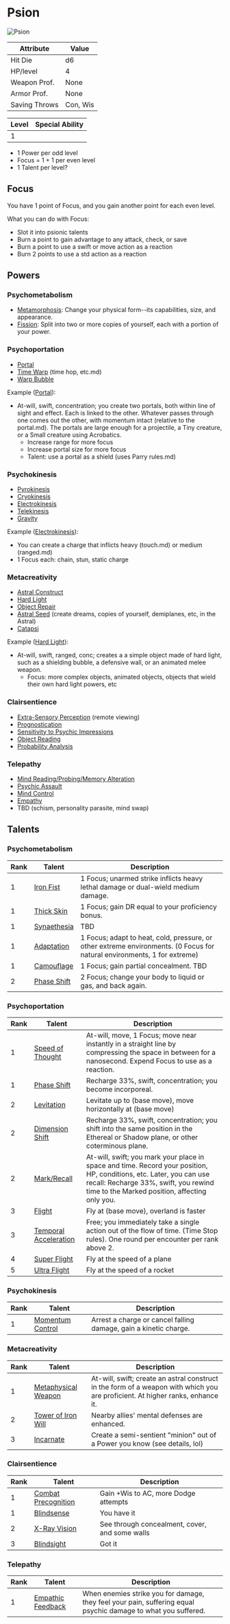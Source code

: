 ---
---


# Psion
![Psion](</img/character/classes/psion-b.jpg>)

Attribute     | Value
--------------|---------
Hit Die       | d6
HP/level      | 4
Weapon Prof.  | None
Armor Prof.   | None
Saving Throws | Con, Wis

Level | Special Ability
------|----------------
1     |

- 1 Power per odd level
- Focus = 1 + 1 per even level
- 1 Talent per level?


## Focus
You have 1 point of Focus, and you gain another point for each even level.

What you can do with Focus:
- Slot it into psionic talents
- Burn a point to gain advantage to any attack, check, or save
- Burn a point to use a swift or move action as a reaction
- Burn 2 points to use a std action as a reaction


## Powers

### Psychometabolism


- [Metamorphosis](/character/powers/psion/metamorphosis.md): Change your physical form--its capabilities, size, and appearance.
- [Fission](/character/powers/psion/fission.md): Split into two or more copies of yourself, each with a portion of your power.

### Psychoportation
- [Portal](/character/powers/psion/portal.md)
- [Time Warp](/character/powers/psion/time-warp.md) (time hop, etc.md)
- [Warp Bubble](/character/powers/psion/warp-bubble.md)

Example ([Portal](/character/powers/psion/portal.md)):
- At-will, swift, concentration; you create two portals, both within line of sight and effect. Each is linked to the other. Whatever passes through one comes out the other, with momentum intact (relative to the portal.md). The portals are large enough for a projectile, a Tiny creature, or a Small creature using Acrobatics.
  - Increase range for more focus
  - Increase portal size for more focus
  - Talent: use a portal as a shield (uses Parry rules.md)

### Psychokinesis
- [Pyrokinesis](/character/powers/psion/pyrokinesis.md)
- [Cryokinesis](/character/powers/psion/cryokinesis.md)
- [Electrokinesis](/character/powers/psion/electrokinesis.md)
- [Telekinesis](/character/powers/psion/telekinesis.md)
- [Gravity](/character/powers/psion/gravity.md)


Example ([Electrokinesis](/character/powers/psion/electrokinesis.md)):
- You can create a charge that inflicts heavy (touch.md) or medium (ranged.md)
- 1 Focus each: chain, stun, static charge


### Metacreativity

- [Astral Construct](/character/powers/psion/astral-construct.md)
- [Hard Light](/character/powers/psion/hard-light.md)
- [Object Repair](/character/powers/psion/object-repair.md)
- [Astral Seed](/character/powers/psion/astral-seed.md) (create dreams, copies of yourself, demiplanes, etc, in the Astral)
- [Catapsi](/character/powers/psion/catapsi.md)

Example ([Hard Light](/character/powers/psion/hard-light.md)):
- At-will, swift, ranged, conc; creates a a simple object made of hard light, such as a shielding bubble, a defensive wall, or an animated melee weapon.
  - Focus: more complex objects, animated objects, objects that wield their own hard light powers, etc

### Clairsentience

- [Extra-Sensory Perception](/character/powers/psion/extra-sensory-perception.md) (remote viewing)
- [Prognostication](/character/powers/psion/prognostication.md)
- [Sensitivity to Psychic Impressions](/character/powers/psion/sensitivity-to-psychic-impressions.md)
- [Object Reading](/character/powers/psion/object-reading.md)
- [Probability Analysis](/character/powers/psion/probability-analysis.md)

### Telepathy

- [Mind Reading/Probing/Memory Alteration](/character/powers/psion/mind-reading-probing-memory-alteration.md)
- [Psychic Assault](/character/powers/psion/psychic-assault.md)
- [Mind Control](/character/powers/psion/mind-control.md)
- [Empathy](/character/powers/psion/empathy.md)
- TBD (schism, personality parasite, mind swap)






## Talents


### Psychometabolism

Rank | Talent                                               | Description
-----|------------------------------------------------------|-------------------------------------------------------------------------------------------------------------------------
1    | [Iron Fist](/character/feats/psion/iron-fist.md)     | 1 Focus; unarmed strike inflicts heavy lethal damage or dual-wield medium damage.
1    | [Thick Skin](/character/feats/psion/thick-skin.md)   | 1 Focus; gain DR equal to your proficiency bonus.
1    | [Synaethesia](/character/feats/psion/synaethesia.md) | TBD
1    | [Adaptation](/character/feats/psion/adaptation.md)   | 1 Focus; adapt to heat, cold, pressure, or other extreme environments. (0 Focus for natural environments, 1 for extreme)
1    | [Camouflage](/character/feats/psion/camouflage.md)   | 1 Focus; gain partial concealment. TBD
2    | [Phase Shift](/character/feats/psion/phase-shift.md) | 2 Focus; change your body to liquid or gas, and back again.


### Psychoportation

Rank | Talent                                                                   | Description
-----|--------------------------------------------------------------------------|--------------------------------------------------------------------------------------------------------------------------------------------------------------------------------------------------------------
1    | [Speed of Thought](/character/feats/psion/speed-of-thought.md)           | At-will, move, 1 Focus; move near instantly in a straight line by compressing the space in between for a nanosecond. Expend Focus to use as a reaction.
1    | [Phase Shift](/character/feats/psion/phase-shift-incorporeal.md)         | Recharge 33%, swift, concentration; you become incorporeal.
2    | [Levitation](/character/feats/psion/levitation.md)                       | Levitate up to (base move), move horizontally at (base move)
2    | [Dimension Shift](/character/feats/psion/dimension-shift.md)             | Recharge 33%, swift, concentration; you shift into the same position in the Ethereal or Shadow plane, or other coterminous plane.
2    | [Mark/Recall](/character/feats/psion/mark-recall.md)                     | At-will, swift; you mark your place in space and time. Record your position, HP, conditions, etc. Later, you can use recall: Recharge 33%, swift, you rewind time to the Marked position, affecting only you.
3    | [Flight](/character/feats/psion/flight.md)                               | Fly at (base move), overland is faster
3    | [Temporal Acceleration](/character/feats/psion/temporal-acceleration.md) | Free; you immediately take a single action out of the flow of time. (Time Stop rules). One round per encounter per rank above 2.
4    | [Super Flight](/character/feats/psion/super-flight.md)                   | Fly at the speed of a plane
5    | [Ultra Flight](/character/feats/psion/ultra-flight.md)                   | Fly at the speed of a rocket


### Psychokinesis

Rank | Talent                                                         | Description
-----|----------------------------------------------------------------|-----------------------------------------------------------------
1    | [Momentum Control](/character/feats/psion/momentum-control.md) | Arrest a charge or cancel falling damage, gain a kinetic charge.


### Metacreativity

Rank | Talent                                                               | Description
-----|----------------------------------------------------------------------|-------------------------------------------------------------------------------------------------------------------------------
1    | [Metaphysical Weapon](/character/feats/psion/metaphysical-weapon.md) | At-will, swift; create an astral construct in the form of a weapon with which you are proficient. At higher ranks, enhance it.
2    | [Tower of Iron Will](/character/feats/psion/tower-of-iron-will.md)   | Nearby allies' mental defenses are enhanced.
3    | [Incarnate](/character/feats/psion/incarnate.md)                     | Create a semi-sentient "minion" out of a Power you know (see details, lol)


### Clairsentience

Rank | Talent                                                               | Description
-----|----------------------------------------------------------------------|-----------------------------------------------
1    | [Combat Precognition](/character/feats/psion/combat-precognition.md) | Gain +Wis to AC, more Dodge attempts
1    | [Blindsense](/character/feats/psion/blindsense.md)                   | You have it
2    | [X-Ray Vision](/character/feats/psion/x-ray-vision.md)               | See through concealment, cover, and some walls
3    | [Blindsight](/character/feats/psion/blindsight.md)                   | Got it


### Telepathy

Rank | Talent                                                           | Description
-----|------------------------------------------------------------------|--------------------------------------------------------------------------------------------------------------
1    | [Empathic Feedback](/character/feats/psion/empathic-feedback.md) | When enemies strike you for damage, they feel your pain, suffering equal psychic damage to what you suffered.